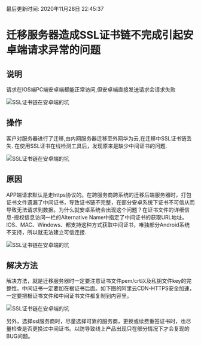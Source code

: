 最后更新时间: 2020年11月28日 22:45:37

# 迁移服务器造成SSL证书链不完成引起安卓端请求异常的问题

## 说明

请求在IOS端PC端安卓端都能正常访问,但安卓端直接发送请求会请求失败

![SSL证书链在安卓端的坑](/static/img/SSL证书链在安卓端的坑/1.png)

## 操作

客户对服务器进行了迁移,由内网服务器迁移至外网华为云,在迁移中SSL证书链丢失.
在使用SSL证书在线检测工具后，发现原来是缺少中间证书的问题.

![SSL证书链在安卓端的坑](/static/img/SSL证书链在安卓端的坑/2.png)

## 原因

APP端请求默认是走https协议的。在跨服务商跨系统的迁移后端服务器时，打包证书文件遗漏了中间证书，导致证书链不完整，在部分安卓系统下证书不可信从而导致无法请求到数据。为什么就安卓系统会出现这个问题？在证书文件的详细信息-授权信息访问一栏的Alternative Name中指定了中间证书的获取URL地址。IOS、MAC、Windows、都支持这种方式获取中间证书，唯独部分Android系统不支持，所以就无法建立可信连接.

![SSL证书链在安卓端的坑](/static/img/SSL证书链在安卓端的坑/3.png)

## 解决方法

解决方法，就是迁移服务器时一定要注意证书文件pem/crt以及私钥文件key的完整性。中间证书一定要加在根证书后面。如下图的阿里云CDN-HTTPS安全加速，一定要把根证书文件和中间证书文件都复制到内容里。

![SSL证书链在安卓端的坑](/static/img/SSL证书链在安卓端的坑/4.png)

另外，选择ssl服务商时，尽量选择可靠的服务商，更换或续费重签证书时，也尽量检查是否更换过中间证书。以防导致线上产品出现只在部分情况下才会复现的BUG问题。

